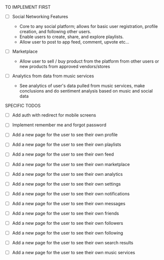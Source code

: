 TO IMPLEMENT FIRST
- [ ] Social Networking Features
  - Core to any social platform; allows for basic user registration, profile creation, and following other users.
  - Enable users to create, share, and explore playlists.
  - Allow user to post to app feed, comment, upvote etc...
  
- [ ] Marketplace
  - Allow user to sell / buy product from the platform from other users or new products from approved vendors/stores

- [ ] Analytics from data from music services
  - See analytics of user's data pulled from music services, make conclusions and do sentiment analysis based on music and social data

SPECIFIC TODOS
- [ ] Add auth with redirect for mobile screens
- [ ] Implement remember me and forgot password
 
- [ ] Add a new page for the user to see their own profile
- [ ] Add a new page for the user to see their own playlists
- [ ] Add a new page for the user to see their own feed
- [ ] Add a new page for the user to see their own marketplace
- [ ] Add a new page for the user to see their own analytics
- [ ] Add a new page for the user to see their own settings
- [ ] Add a new page for the user to see their own notifications
- [ ] Add a new page for the user to see their own messages
- [ ] Add a new page for the user to see their own friends
- [ ] Add a new page for the user to see their own followers
- [ ] Add a new page for the user to see their own following
- [ ] Add a new page for the user to see their own search results
- [ ] Add a new page for the user to see their own music services
